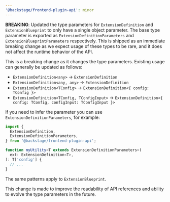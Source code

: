 ```yaml
---
'@backstage/frontend-plugin-api': minor
---
```


**BREAKING**: Updated the type parameters for `ExtensionDefinition` and `ExtensionBlueprint` to only have a single object parameter. The base type parameter is exported as `ExtensionDefinitionParameters` and `ExtensionBlueprintParameters` respectively. This is shipped as an immediate breaking change as we expect usage of these types to be rare, and it does not affect the runtime behavior of the API.

This is a breaking change as it changes the type parameters. Existing usage can generally be updated as follows:

- `ExtensionDefinition<any>` -> `ExtensionDefinition`
- `ExtensionDefinition<any, any>` -> `ExtensionDefinition`
- `ExtensionDefinition<TConfig>` -> `ExtensionDefinition<{ config: TConfig }>`
- `ExtensionDefinition<TConfig, TConfigInput>` -> `ExtensionDefinition<{ config: TConfig, configInput: TConfigInput }>`

If you need to infer the parameter you can use `ExtensionDefinitionParameters`, for example:

```ts
import {
  ExtensionDefinition,
  ExtensionDefinitionParameters,
} from '@backstage/frontend-plugin-api';

function myUtility<T extends ExtensionDefinitionParameters>(
  ext: ExtensionDefinition<T>,
): T['config'] {
  // ...
}
```

The same patterns apply to `ExtensionBlueprint`.

This change is made to improve the readability of API references and ability to evolve the type parameters in the future.
